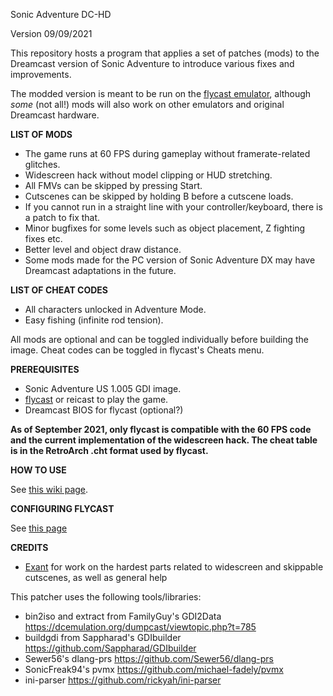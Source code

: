  Sonic Adventure DC-HD

Version 09/09/2021

This repository hosts a program that applies a set of patches (mods) to the Dreamcast version of Sonic Adventure to introduce various fixes and improvements.

The modded version is meant to be run on the [flycast emulator](https://flyinghead.github.io/flycast-builds), although *some* (not all!) mods will also work on other emulators and original Dreamcast hardware.

**LIST OF MODS**

- The game runs at 60 FPS during gameplay without framerate-related glitches.
- Widescreen hack without model clipping or HUD stretching.
- All FMVs can be skipped by pressing Start.
- Cutscenes can be skipped by holding B before a cutscene loads.
- If you cannot run in a straight line with your controller/keyboard, there is a patch to fix that.
- Minor bugfixes for some levels such as object placement, Z fighting fixes etc.
- Better level and object draw distance.
- Some mods made for the PC version of Sonic Adventure DX may have Dreamcast adaptations in the future.

**LIST OF CHEAT CODES**
- All characters unlocked in Adventure Mode.
- Easy fishing (infinite rod tension).


All mods are optional and can be toggled individually before building the image. Cheat codes can be toggled in flycast's Cheats menu.


**PREREQUISITES**

- Sonic Adventure US 1.005 GDI image.
- [flycast](https://flyinghead.github.io/flycast-builds/) or reicast to play the game.
- Dreamcast BIOS for flycast (optional?)

**As of September 2021, only flycast is compatible with the 60 FPS code and the current implementation of the widescreen hack. The cheat table is in the RetroArch .cht format used by flycast.**

**HOW TO USE**

See [this wiki page](https://github.com/PiKeyAr/sa1-dc-hd/wiki/Using-Sonic-Adventure-Image-Builder).

**CONFIGURING FLYCAST**

See [this page](https://github.com/PiKeyAr/sa1-dc-hd/wiki/Configuring-flycast-for-the-modded-image)

**CREDITS**

- [Exant](https://github.com/Exant64) for work on the hardest parts related to widescreen and skippable cutscenes, as well as general help

This patcher uses the following tools/libraries:
- bin2iso and extract from FamilyGuy's GDI2Data https://dcemulation.org/dumpcast/viewtopic.php?t=785
- buildgdi from Sappharad's GDIbuilder https://github.com/Sappharad/GDIbuilder
- Sewer56's dlang-prs https://github.com/Sewer56/dlang-prs
- SonicFreak94's pvmx https://github.com/michael-fadely/pvmx
- ini-parser https://github.com/rickyah/ini-parser
